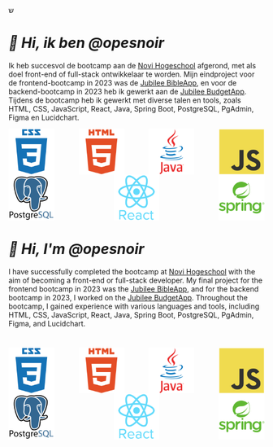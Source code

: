 ש
# **_👋 Hi, ik ben @opesnoir_**

Ik heb succesvol de bootcamp aan de [Novi Hogeschool](https://www.novi.nl/full-stack-developer/) afgerond, met als doel front-end of full-stack ontwikkelaar te worden. Mijn eindproject voor de frontend-bootcamp in 2023 was de [Jubilee BibleApp](https://github.com/opesnoir/NOVI-frontend-2023-eindopdracht-mirre-jubileebibleapp), en voor de backend-bootcamp in 2023 heb ik gewerkt aan de [Jubilee BudgetApp](https://github.com/opesnoir/jubilee-budgetapp-final). Tijdens de bootcamp heb ik gewerkt met diverse talen en tools, zoals HTML, CSS, JavaScript, React, Java, Spring Boot, PostgreSQL, PgAdmin, Figma en Lucidchart.

<div style="display: flex; justify-content: space-between;">
    <img src=".idea/src/images/css.svg" alt="css svg" width="90" height="90">
    <img src=".idea/src/images/html5-plain-wordmark.svg" alt="html svg" width="90" height="90">
    <img src=".idea/src/images/java-original-wordmark.svg" alt="java svg" width="90" height="90">
    <img src=".idea/src/images/javascript-original.svg" alt="javascript svg" width="90" height="90">
</div>

<div style="display: flex; justify-content: space-between;">
    <img src=".idea/src/images/postgresql-original-wordmark.svg" alt="postgresql svg" width="90" height="90">
    <img src=".idea/src/images/react-original-wordmark.svg" alt="react svg" width="90" height="90">
    <img src=".idea/src/images/spring-original-wordmark.svg" alt="spring svg" width="90" height="90">
</div>

# **_👋 Hi, I'm @opesnoir_**

I have successfully completed the bootcamp at [Novi Hogeschool](https://www.novi.nl/full-stack-developer/) with the aim of becoming a front-end or full-stack developer. My final project for the frontend bootcamp in 2023 was the [Jubilee BibleApp](https://github.com/opesnoir/NOVI-frontend-2023-eindopdracht-mirre-jubileebibleapp), and for the backend bootcamp in 2023, I worked on the [Jubilee BudgetApp](https://github.com/opesnoir/jubilee-budgetapp-final). Throughout the bootcamp, I gained experience with various languages and tools, including HTML, CSS, JavaScript, React, Java, Spring Boot, PostgreSQL, PgAdmin, Figma, and Lucidchart.

#

<div style="display: flex; justify-content: space-between;">
    <img src=".idea/src/images/css.svg" alt="css svg" width="90" height="90">
    <img src=".idea/src/images/html5-plain-wordmark.svg" alt="html svg" width="90" height="90">
    <img src=".idea/src/images/java-original-wordmark.svg" alt="java svg" width="90" height="90">
    <img src=".idea/src/images/javascript-original.svg" alt="javascript svg" width="90" height="90">
</div>

<div style="display: flex; justify-content: space-between;">
    <img src=".idea/src/images/postgresql-original-wordmark.svg" alt="postgresql svg" width="90" height="90">
    <img src=".idea/src/images/react-original-wordmark.svg" alt="react svg" width="90" height="90">
    <img src=".idea/src/images/spring-original-wordmark.svg" alt="spring svg" width="90" height="90">
</div>

#

<!---
opesnoir/opesnoir is a ✨ special ✨ repository because its `README.md` (this file) appears on your GitHub profile.
You can click the Preview link to take a look at your changes.
--->
